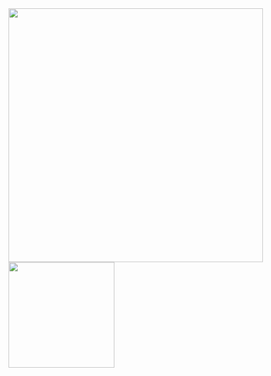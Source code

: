 <img src="https://github-readme-stats.vercel.app/api?username=FHeerdink&show_icons=true&count_private=true" width="500" height="auto"/>
<img src="https://github-readme-stats.vercel.app/api/top-langs/?username=FHeerdink&layout=compact/" width="208" height="auto"/>